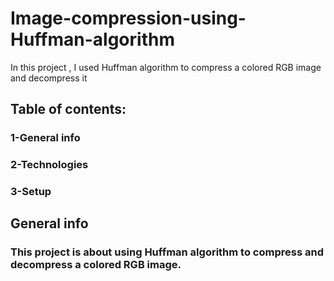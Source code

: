 # Image-compression-using-Huffman-algorithm
In this project , I used Huffman algorithm to compress a colored RGB image and decompress it
## Table of contents:
### 1-General info
### 2-Technologies
### 3-Setup
## General info
### This project is about using Huffman algorithm to compress and decompress a colored RGB image.
